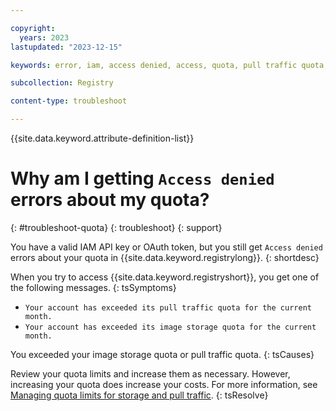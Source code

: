 ```yaml
---

copyright:
  years: 2023
lastupdated: "2023-12-15"

keywords: error, iam, access denied, access, quota, pull traffic quota, image storage quota

subcollection: Registry

content-type: troubleshoot

---
```


{{site.data.keyword.attribute-definition-list}}

# Why am I getting `Access denied` errors about my quota?
{: #troubleshoot-quota}
{: troubleshoot}
{: support}

You have a valid IAM API key or OAuth token, but you still get `Access denied` errors about your quota in {{site.data.keyword.registrylong}}.
{: shortdesc}

When you try to access {{site.data.keyword.registryshort}}, you get one of the following messages.
{: tsSymptoms}

- `Your account has exceeded its pull traffic quota for the current month.`
- `Your account has exceeded its image storage quota for the current month.`

You exceeded your image storage quota or pull traffic quota.
{: tsCauses}

Review your quota limits and increase them as necessary. However, increasing your quota does increase your costs. For more information, see [Managing quota limits for storage and pull traffic](/docs/Registry?topic=Registry-registry_quota#registry_quota_get).
{: tsResolve}
